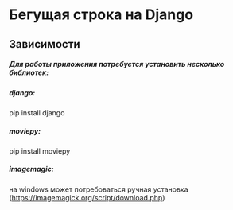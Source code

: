 # Бегущая строка на Django
## Зависимости
##### Для работы приложения потребуется установить несколько библиотек:
#####   django:  
pip install django
##### moviepy: 
pip install moviepy
##### imagemagic: 
на windows может потребоваться ручная установка (https://imagemagick.org/script/download.php)
